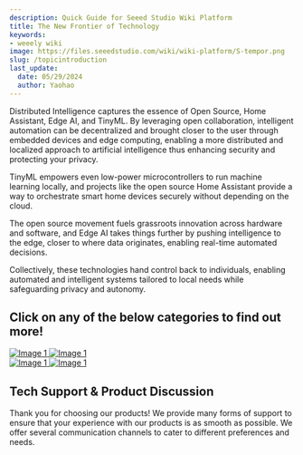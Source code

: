 ```yaml
---
description: Quick Guide for Seeed Studio Wiki Platform
title: The New Frontier of Technology 
keywords:
- weeely wiki
image: https://files.seeedstudio.com/wiki/wiki-platform/S-tempor.png
slug: /topicintroduction
last_update:
  date: 05/29/2024
  author: Yaohao
---
```





Distributed Intelligence captures the essence of Open Source, Home Assistant, Edge AI, and TinyML. By leveraging open collaboration, intelligent automation can be decentralized and brought closer to the user through embedded devices and edge computing, enabling a more distributed and localized approach to artificial intelligence thus enhancing security and protecting your privacy.

TinyML empowers even low-power microcontrollers to run machine learning locally, and projects like the open source Home Assistant provide a way to orchestrate smart home devices securely without depending on the cloud.  

The open source movement fuels grassroots innovation across hardware and software, and Edge AI takes things further by pushing intelligence to the edge, closer to where data originates, enabling real-time automated decisions.   

Collectively, these technologies hand control back to individuals, enabling automated and intelligent systems tailored to local needs while safeguarding privacy and autonomy.



## Click on any of the below categories to find out more! 

  <div style={{display: 'flex'}}>

  <a href="/tinyml_topic" rel="noopener noreferrer">
    <img src="https://files.seeedstudio.com/wiki/tinyml-topic/main.jpg" style={{width: '98%', marginRight: '2%', marginBottom: '1rem', pointerEvents: 'none' }} alt="Image 1" />
  </a>

  <a href="/home_assistant_topic" rel="noopener noreferrer">
    <img src="https://files.seeedstudio.com/wiki/HomeAsssitant_collection/HAbanner1.jpg" style={{width: '98%', marginRight: '2%', marginBottom: '1rem', pointerEvents: 'none' }} alt="Image 1" />
  </a>
</div>


<div style={{display: 'flex'}}>

  <a href="/open_source_topic" rel="noopener noreferrer">
    <img src="https://files.seeedstudio.com/wiki/open_source_topic/open_source_topic.png" style={{width: '98%', marginRight: '2%', marginBottom: '1rem', pointerEvents: 'none' }} alt="Image 1" />
  </a>

  <a href="/edge_ai_topic" rel="noopener noreferrer">
    <img src="https://files.seeedstudio.com/wiki/Edge_AI_Topic/Edge_AI_Topic.png" style={{width: '98%', marginRight: '2%', marginBottom: '1rem', pointerEvents: 'none' }} alt="Image 1" />
  </a>
</div>




## Tech Support & Product Discussion

Thank you for choosing our products! We provide many forms of support to ensure that your experience with our products is as smooth as possible. We offer several communication channels to cater to different preferences and needs.

<div class="button_tech_support_container">
<a href="https://forum.seeedstudio.com/" class="button_forum"></a> 
<a href="https://www.seeedstudio.com/contacts" class="button_email"></a>
</div>

<div class="button_tech_support_container">
<a href="https://discord.gg/eWkprNDMU7" class="button_discord"></a> 
<a href="https://github.com/Seeed-Studio/wiki-documents/discussions/69" class="button_discussion"></a>
</div>
